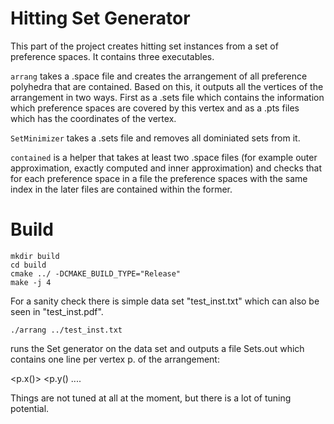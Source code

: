 # Hitting Set Generator

This part of the project creates hitting set instances from a set of preference spaces. It contains three executables.

`arrang` takes a .space file and creates the arrangement of all preference polyhedra that are contained. Based on this, it outputs all the vertices of the arrangement in two ways. First as a .sets file which contains the information which preference spaces are covered by this vertex and as a .pts files which has the coordinates of the vertex.

`SetMinimizer` takes a .sets file and removes all dominiated sets from it.

`contained` is a helper that takes at least two .space files (for example outer approximation, exactly computed and inner approximation) and checks that for each preference space in a file the preference spaces with the same index in the later files are contained within the former.

# Build

    mkdir build
    cd build
    cmake ../ -DCMAKE_BUILD_TYPE="Release"
    make -j 4

For a sanity check there is simple data set "test_inst.txt" which can also be seen in "test_inst.pdf".

    ./arrang ../test_inst.txt

runs the Set generator on the data set and outputs a file Sets.out which contains one line per vertex p. of the arrangement:

<p.x()> <p.y() <polygonID containing p> <polygonID containing p> ....

Things are not tuned at all at the moment, but there is a lot of tuning potential.
